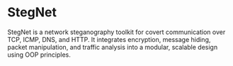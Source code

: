 # StegNet

StegNet is a network steganography toolkit for covert communication over TCP, ICMP, DNS, and HTTP. It integrates encryption, message hiding, packet manipulation, and traffic analysis into a modular, scalable design using OOP principles.
